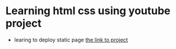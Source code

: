 # Learning html css using youtube project 
- learing to deploy static page
[the link to project](https://ankitverma1232004.github.io/Youtube/)
